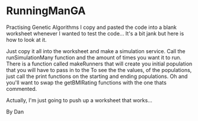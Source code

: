 # RunningManGA
Practising Genetic Algorithms
I copy and pasted the code into a blank worksheet whenever I wanted to test the code...
It's a bit jank but here is how to look at it.

Just copy it all into the worksheet and make a simulation service. Call the runSimulationMany function and the amount of times you want it to run.
There is a function called makeRunners that will create you initial population that you will have to pass in to the 
To see the the values, of the populations, just call the print functions on the starting and ending populations.
Oh and you'll want to swap the getBMIRating functions with the one thats commented.

Actually, I'm just going to push up a worksheet that works...



By Dan
